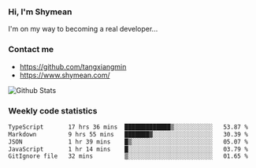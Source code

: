### Hi, I'm Shymean

I'm on my way to becoming a real developer...

### Contact me

- <https://github.com/tangxiangmin>
- <https://www.shymean.com/>

![Github Stats](https://github-readme-stats.vercel.app/api?username=tangxiangmin&show_icons=true&theme=dark)


###  Weekly code statistics

<!--START_SECTION:waka-->

```txt
TypeScript       17 hrs 36 mins  █████████████▒░░░░░░░░░░░   53.87 %
Markdown         9 hrs 55 mins   ███████▓░░░░░░░░░░░░░░░░░   30.39 %
JSON             1 hr 39 mins    █▒░░░░░░░░░░░░░░░░░░░░░░░   05.07 %
JavaScript       1 hr 14 mins    █░░░░░░░░░░░░░░░░░░░░░░░░   03.79 %
GitIgnore file   32 mins         ▒░░░░░░░░░░░░░░░░░░░░░░░░   01.65 %
```

<!--END_SECTION:waka-->
